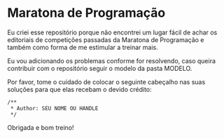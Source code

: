 # Maratona de Programação

Eu criei esse repositório porque não encontrei um lugar fácil de achar os editoriais de competições passadas da Maratona de Programação e também como forma de me estimular a treinar mais.

Eu vou adicionando os problemas conforme for resolvendo, caso queira contribuir com o repositório seguir o modelo da pasta MODELO.

Por favor, tome o cuidado de colocar o seguinte cabeçalho nas suas soluções para que elas recebam o devido crédito:

	/**
	 * Author: SEU NOME OU HANDLE
	 */
	 
Obrigada e bom treino! 







